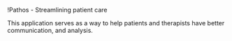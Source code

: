 !Pathos - Streamlining patient care

This application serves as a way to help patients and therapists have better communication, and analysis. 
